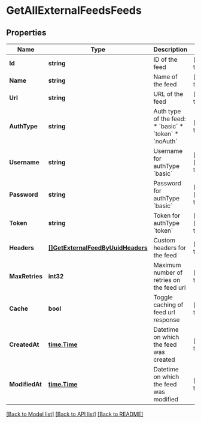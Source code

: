 # GetAllExternalFeedsFeeds

## Properties
Name | Type | Description | Notes
------------ | ------------- | ------------- | -------------
**Id** | **string** | ID of the feed | [default to null]
**Name** | **string** | Name of the feed | [default to null]
**Url** | **string** | URL of the feed | [default to null]
**AuthType** | **string** | Auth type of the feed: * &#x60;basic&#x60; * &#x60;token&#x60; * &#x60;noAuth&#x60;  | [default to null]
**Username** | **string** | Username for authType &#x60;basic&#x60; | [optional] [default to null]
**Password** | **string** | Password for authType &#x60;basic&#x60; | [optional] [default to null]
**Token** | **string** | Token for authType &#x60;token&#x60; | [optional] [default to null]
**Headers** | [**[]GetExternalFeedByUuidHeaders**](getExternalFeedByUUIDHeaders.md) | Custom headers for the feed | [default to null]
**MaxRetries** | **int32** | Maximum number of retries on the feed url | [default to null]
**Cache** | **bool** | Toggle caching of feed url response | [default to null]
**CreatedAt** | [**time.Time**](time.Time.md) | Datetime on which the feed was created | [default to null]
**ModifiedAt** | [**time.Time**](time.Time.md) | Datetime on which the feed was modified | [default to null]

[[Back to Model list]](../README.md#documentation-for-models) [[Back to API list]](../README.md#documentation-for-api-endpoints) [[Back to README]](../README.md)


